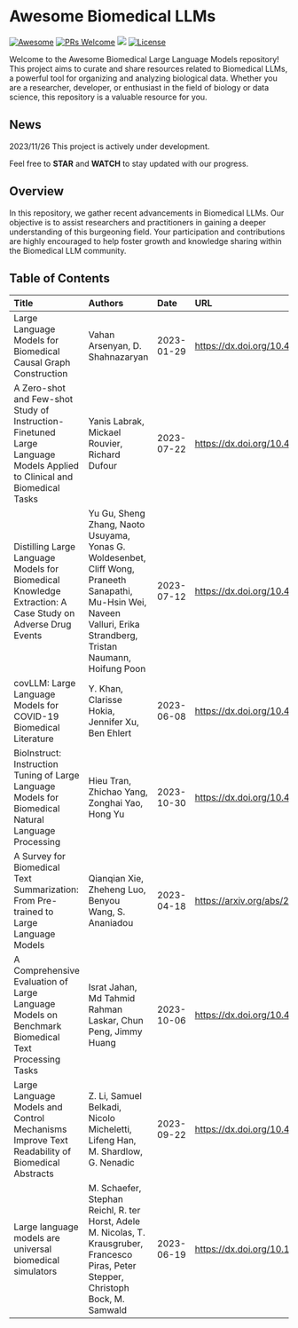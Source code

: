 # Awesome Biomedical LLMs

[![Awesome](https://awesome.re/badge.svg)](https://awesome.re)
[![PRs Welcome](https://img.shields.io/badge/PRs-welcome-brightgreen.svg?style=flat-square)](http://makeapullrequest.com)
![](https://img.shields.io/github/last-commit/YuxingLu613/awesome-biological-LLMs?color=green) 
[![License](https://img.shields.io/badge/License-Apache_2.0-blue.svg)](https://opensource.org/licenses/Apache-2.0)

Welcome to the Awesome Biomedical Large Language Models repository! This project aims to curate and share resources related to Biomedical LLMs, a powerful tool for organizing and analyzing biological data. Whether you are a researcher, developer, or enthusiast in the field of biology or data science, this repository is a valuable resource for you.

## News
2023/11/26 This project is actively under development. 

Feel free to **STAR** and **WATCH** to stay updated with our progress.

## Overview

In this repository, we gather recent advancements in Biomedical LLMs. Our objective is to assist researchers and practitioners in gaining a deeper understanding of this burgeoning field. Your participation and contributions are highly encouraged to help foster growth and knowledge sharing within the Biomedical LLM community.  


## Table of Contents

| Title                                                                                                                  | Authors                                                                                                                                                               | Date       | URL                                          |
|:-----------------------------------------------------------------------------------------------------------------------|:----------------------------------------------------------------------------------------------------------------------------------------------------------------------|:-----------|:---------------------------------------------|
| Large Language Models for Biomedical Causal Graph Construction                                                         | Vahan Arsenyan, D. Shahnazaryan                                                                                                                                       | 2023-01-29 | https://dx.doi.org/10.48550/arXiv.2301.12473 |
| A Zero-shot and Few-shot Study of Instruction-Finetuned Large Language Models Applied to Clinical and Biomedical Tasks | Yanis Labrak, Mickael Rouvier, Richard Dufour                                                                                                                         | 2023-07-22 | https://dx.doi.org/10.48550/arXiv.2307.12114 |
| Distilling Large Language Models for Biomedical Knowledge Extraction: A Case Study on Adverse Drug Events              | Yu Gu, Sheng Zhang, Naoto Usuyama, Yonas G. Woldesenbet, Cliff Wong, Praneeth Sanapathi, Mu-Hsin Wei, Naveen Valluri, Erika Strandberg, Tristan Naumann, Hoifung Poon | 2023-07-12 | https://dx.doi.org/10.48550/arXiv.2307.06439 |
| covLLM: Large Language Models for COVID-19 Biomedical Literature                                                       | Y. Khan, Clarisse Hokia, Jennifer Xu, Ben Ehlert                                                                                                                      | 2023-06-08 | https://dx.doi.org/10.48550/arXiv.2306.04926 |
| BioInstruct: Instruction Tuning of Large Language Models for Biomedical Natural Language Processing                    | Hieu Tran, Zhichao Yang, Zonghai Yao, Hong Yu                                                                                                                         | 2023-10-30 | https://dx.doi.org/10.48550/arXiv.2310.19975 |
| A Survey for Biomedical Text Summarization: From Pre-trained to Large Language Models                                  | Qianqian Xie, Zheheng Luo, Benyou Wang, S. Ananiadou                                                                                                                  | 2023-04-18 | https://arxiv.org/abs/2304.08763             |
| A Comprehensive Evaluation of Large Language Models on Benchmark Biomedical Text Processing Tasks                      | Israt Jahan, Md Tahmid Rahman Laskar, Chun Peng, Jimmy Huang                                                                                                          | 2023-10-06 | https://dx.doi.org/10.48550/arXiv.2310.04270 |
| Large Language Models and Control Mechanisms Improve Text Readability of Biomedical Abstracts                          | Z. Li, Samuel Belkadi, Nicolo Micheletti, Lifeng Han, M. Shardlow, G. Nenadic                                                                                         | 2023-09-22 | https://dx.doi.org/10.48550/arXiv.2309.13202 |
| Large language models are universal biomedical simulators                                                              | M. Schaefer, Stephan Reichl, R. ter Horst, Adele M. Nicolas, T. Krausgruber, Francesco Piras, Peter Stepper, Christoph Bock, M. Samwald                               | 2023-06-19 | https://dx.doi.org/10.1101/2023.06.16.545235 |
